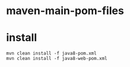 maven-main-pom-files
==================

# install

    mvn clean install -f java8-pom.xml
    mvn clean install -f java8-web-pom.xml